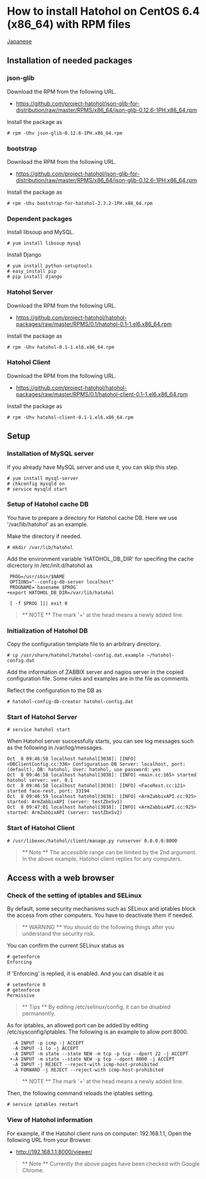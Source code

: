 How to install Hatohol on CentOS 6.4 (x86_64) with RPM files
============================================================

[Japanese](hatohol0.1-centos6.4-ja.md)

Installation of needed packages
-------------------------------
### json-glib
Download the RPM from the following URL.

- https://github.com/project-hatohol/json-glib-for-distribution/raw/master/RPMS/x86_64/json-glib-0.12.6-1PH.x86_64.rpm

Install the package as

    # rpm -Uhv json-glib-0.12.6-1PH.x86_64.rpm

### bootstrap
Download the RPM from the following URL.

- https://github.com/project-hatohol/json-glib-for-distribution/raw/master/RPMS/x86_64/json-glib-0.12.6-1PH.x86_64.rpm

Install the package as

    # rpm -Uhv bootstrap-for-hatohol-2.3.2-1PH.x86_64.rpm

### Dependent packages 
Install libsoup and MySQL.

    # yum install libsoup mysql

Install Django

    # yum install python-setuptools
    # easy_install pip
    # pip install django

### Hatohol Server
Download the RPM from the following URL.

- https://github.com/project-hatohol/hatohol-packages/raw/master/RPMS/0.1/hatohol-0.1-1.el6.x86_64.rpm

Install the package as

    # rpm -Uhv hatohol-0.1-1.el6.x86_64.rpm

### Hatohol Client
Download the RPM from the following URL.

- https://github.com/project-hatohol/hatohol-packages/raw/master/RPMS/0.1/hatohol-client-0.1-1.el6.x86_64.rpm

Install the package as

    # rpm -Uhv hatohol-client-0.1-1.el6.x86_64.rpm

Setup
-----
### Installation of MySQL server
If you already have MySQL server and use it, you can skip this step.

    # yum install mysql-server
    # chkconfig mysqld on
    # service mysqld start

### Setup of Hatohol cache DB

You have to prepare a directory for Hatohol cache DB. Here we use '/var/lib/hatohol' as an example.

Make the directory if needed.

    # mkdir /var/lib/hatohol

Add the environment variable 'HATOHOL_DB_DIR' for specifing the cache dicrectory in /etc/init.d/hatohol as

     PROG=/usr/sbin/$NAME
     OPTIONS="--config-db-server localhost"
     PROGNAME=`basename $PROG`
    +export HATOHOL_DB_DIR=/var/lib/hatohol
 
     [ -f $PROG ]|| exit 0

> ** NOTE ** The mark '+' at the head means a newly added line.

### Initialization of Hatohol DB

Copy the configuration template file to an arbitrary directory.

    # cp /usr/share/hatohol/hatohol-config.dat.example ~/hatohol-config.dat

Add the information of ZABBIX server and nagios server in the copied configuration file.
Some rules and examples are in the file as comments.

Reflect the configuration to the DB as

    # hatohol-config-db-creator hatohol-config.dat

### Start of Hatohol Server

    # service hatohol start

When Hatohol server successfully starts, you can see log messages such as the following in /var/log/messages.

    Oct  8 09:46:58 localhost hatohol[3038]: [INFO] <DBClientConfig.cc:336> Configuration DB Server: localhost, port: (default), DB: hatohol, User: hatohol, use password: yes
    Oct  8 09:46:58 localhost hatohol[3038]: [INFO] <main.cc:165> started hatohol server: ver. 0.1
    Oct  8 09:46:58 localhost hatohol[3038]: [INFO] <FaceRest.cc:121> started face-rest, port: 33194
    Oct  8 09:46:59 localhost hatohol[3038]: [INFO] <ArmZabbixAPI.cc:925> started: ArmZabbixAPI (server: testZbxSv1)
    Oct  8 09:47:01 localhost hatohol[3038]: [INFO] <ArmZabbixAPI.cc:925> started: ArmZabbixAPI (server: testZbxSv2)

### Start of Hatohol Client

    # /usr/libexec/hatohol/client/manage.py runserver 0.0.0.0:8000

> ** Note **
> The accessible range can be limited by the 2nd argument. In the above example, Hatohol client replies for any computers.

Access with a web browser
-------------------------
### Check of the setting of iptables and SELinux
By default, some security mechanisms such as SELinux and iptables block the access from other computers.
You have to deactivate them if needed.
> ** WARNING **
> You should do the following things after you understand the security risk.

You can confirm the current SELinux status as

    # getenforce
    Enforcing

If 'Enforcing' is replied, it is enabled. And you can disable it as

    # setenforce 0
    # getenforce
    Permissive

> ** Tips **
> By editing /etc/selinux/config, it can be disabled permanently.

As for iptables, an allowed port can be added by editing /etc/sysconfig/iptables.
The following is an example to allow port 8000.

      -A INPUT -p icmp -j ACCEPT
      -A INPUT -i lo -j ACCEPT
      -A INPUT -m state --state NEW -m tcp -p tcp --dport 22 -j ACCEPT
     +-A INPUT -m state --state NEW -p tcp --dport 8000 -j ACCEPT
      -A INPUT -j REJECT --reject-with icmp-host-prohibited
      -A FORWARD -j REJECT --reject-with icmp-host-prohibited

> ** NOTE ** The mark '+' at the head means a newly added line.

Then, the following command reloads the iptables setting.

    # service iptables restart

### View of Hatohol information
For example, if the Hatohol client runs on computer: 192.168.1.1,
Open the following URL from your Browser.

- http://192.168.1.1:8000/viewer/

> ** Note **
> Currently the above pages have been checked with Google Chrome.
